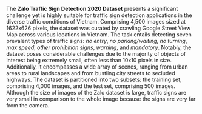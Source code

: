 The **Zalo Traffic Sign Detection 2020 Dataset** presents a significant challenge yet is highly suitable for traffic sign detection applications in the diverse traffic conditions of Vietnam. Comprising 4,500 images sized at 1622x626 pixels, the dataset was curated by crawling Google Street View Map across various locations in Vietnam. The task entails detecting seven prevalent types of traffic signs: *no entry*, *no parking/waiting*, *no turning*, *max speed*, *other prohibition signs*, *warning*, and *mandatory*. Notably, the dataset poses considerable challenges due to the majority of objects of interest being extremely small, often less than 10x10 pixels in size. Additionally, it encompasses a wide array of scenes, ranging from urban areas to rural landscapes and from bustling city streets to secluded highways. The dataset is partitioned into two subsets: the training set, comprising 4,000 images, and the test set, comprising 500 images. Although the size of images of the Zalo dataset is large, traffic signs are very small in comparison to the whole image because the signs are very far from the camera.